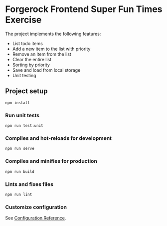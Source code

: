 # Forgerock Frontend Super Fun Times Exercise

The project implements the following features:

- List todo items
- Add a new item to the list with priority
- Remove an item from the list
- Clear the entire list
- Sorting by priority
- Save and load from local storage
- Unit testing

## Project setup
```
npm install
```

### Run unit tests
```
npm run test:unit
```

### Compiles and hot-reloads for development
```
npm run serve
```

### Compiles and minifies for production
```
npm run build
```

### Lints and fixes files
```
npm run lint
```

### Customize configuration
See [Configuration Reference](https://cli.vuejs.org/config/).
